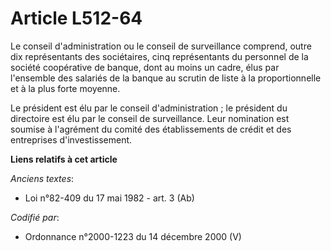 # Article L512-64

Le conseil d'administration ou le conseil de surveillance comprend, outre dix représentants des sociétaires, cinq
représentants du personnel de la société coopérative de banque, dont au moins un cadre, élus par l'ensemble des salariés de
la banque au scrutin de liste à la proportionnelle et à la plus forte moyenne.

Le président est élu par le conseil d'administration ; le président du directoire est élu par le conseil de surveillance.
Leur nomination est soumise à l'agrément du comité des établissements de crédit et des entreprises d'investissement.

**Liens relatifs à cet article**

_Anciens textes_:

  - Loi n°82-409 du 17 mai 1982 - art. 3 (Ab)

_Codifié par_:

  - Ordonnance n°2000-1223 du 14 décembre 2000 (V)
